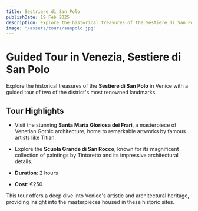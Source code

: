 ```yaml
---
title: Sestriere di San Polo
publishDate: 19 Feb 2025
description: Explore the historical treasures of the Sestiere di San Polo in Venice with a guided tour of two of the district's most renowned landmarks.
image: "/assets/tours/sanpolo.jpg"
---
```


# **Guided Tour in Venezia, Sestiere di San Polo**

Explore the historical treasures of the **Sestiere di San Polo** in Venice with a guided tour of two of the district's most renowned landmarks.

## **Tour Highlights**  
- Visit the stunning **Santa Maria Gloriosa dei Frari**, a masterpiece of Venetian Gothic architecture, home to remarkable artworks by famous artists like Titian.  
- Explore the **Scuola Grande di San Rocco**, known for its magnificent collection of paintings by Tintoretto and its impressive architectural details.

- **Duration**: 2 hours  
- **Cost**: €250  

This tour offers a deep dive into Venice's artistic and architectural heritage, providing insight into the masterpieces housed in these historic sites.
